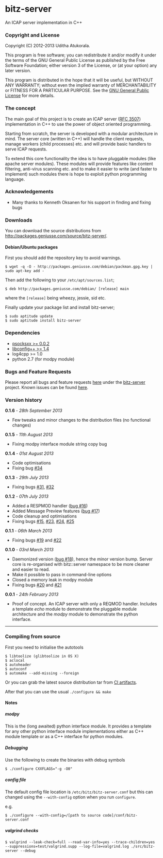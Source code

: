 bitz-server
===========

An ICAP server implementation in C++

### Copyright and License

Copyright (C) 2012-2013 Uditha Atukorala.

This program is free software; you can redistribute it and/or modify
it under the terms of the GNU General Public License as published by
the Free Software Foundation; either version 3 of the License, or
(at your option) any later version.

This program is distributed in the hope that it will be useful,
but WITHOUT ANY WARRANTY; without even the implied warranty of
MERCHANTABILITY or FITNESS FOR A PARTICULAR PURPOSE.  See the
[GNU General Public License](http://gnu.org/licenses/gpl.html)
for more details.


### The concept

The main goal of this project is to create an ICAP server
([RFC 3507](http://www.ietf.org/rfc/rfc3507.txt)) implementation in C++
to use the power of object oriented programming.

Starting from scratch, the server is developed with a modular architecture in mind.
The server core (written in C++) will handle the client requests, manage workers
(child processes) etc. and will provide basic handlers to serve ICAP requests.

To extend this core functionality the idea is to have pluggable modules (like apache
server modules). These modules will provide features like content filtering, anti-virus
scanning etc. and to make it easier to write (and faster to implement) such modules
there is hope to exploit python programming language.


### Acknowledgements

* Many thanks to Kenneth Oksanen for his support in finding and fixing bugs


### Downloads
You can download the source distributions from http://packages.geniusse.com/source/bitz-server/.


#### Debian/Ubuntu packages
First you should add the repository key to avoid warnings.

	$ wget -q -O - http://packages.geniusse.com/debian/packman.gpg.key | sudo apt-key add -

Then add the following to your `/etc/apt/sources.list`;

	$ deb http://packages.geniusse.com/debian/ [release] main

where the `[release]` being wheezy, jessie, sid etc.

Finally update your package list and install bitz-server;

	$ sudo aptitude update
	$ sudo aptitude install bitz-server


### Dependencies

* [psocksxx >= 0.0.2](https://github.com/uditha-atukorala/psocksxx)
* [libconfig++ >= 1.4](http://www.hyperrealm.com/libconfig/)
* log4cpp >= 1.0
* python 2.7 (for modpy module)


### Bugs and Feature Requests

Please report all bugs and feature requests [here](http://bugs.geniusse.com/) under the
[bitz-server](http://bugs.geniusse.com/enter_bug.cgi?product=bitz-server) project.
Known issues can be found [here](http://bugs.geniusse.com/buglist.cgi?query_format=specific&order=relevance%20desc&bug_status=__open__&product=bitz-server&list_id=36).


### Version history

__0.1.6__ - _28th September 2013_
*   Few tweaks and minor changes to the distribution files (no functional changes)

__0.1.5__ - _11th August 2013_
*   Fixing modpy interface module string copy bug

__0.1.4__ - _01st August 2013_
*   Code optimisations
*   Fixing bug [#34](http://bugs.geniusse.com/show_bug.cgi?id=34)

__0.1.3__ - _29th July 2013_
*   Fixing bugs
	[#31](http://bugs.geniusse.com/show_bug.cgi?id=31),
	[#32](http://bugs.geniusse.com/show_bug.cgi?id=32)

__0.1.2__ - _07th July 2013_
*   Added a RESPMOD handler ([bug #16](http://bugs.geniusse.com/show_bug.cgi?id=16))
*   Added Message Preview features ([bug #17](http://bugs.geniusse.com/show_bug.cgi?id=17))
*   Code cleanup and optimisations
*   Fixing bugs [#15](http://bugs.geniusse.com/show_bug.cgi?id=15),
	[#23](http://bugs.geniusse.com/show_bug.cgi?id=23),
	[#24](http://bugs.geniusse.com/show_bug.cgi?id=24),
	[#25](http://bugs.geniusse.com/show_bug.cgi?id=25)

__0.1.1__ - _06th March 2013_
*   Fixing bugs [#19](http://bugs.geniusse.com/show_bug.cgi?id=19) and [#22](http://bugs.geniusse.com/show_bug.cgi?id=22)

__0.1.0__ - _03rd March 2013_

*   Daemonized version ([bug #18](http://bugs.geniusse.com/show_bug.cgi?id=18)), hence
	the minor version bump. Server core is re-organised with bitz::server namespace to
	be more cleaner and easier to read.
*   Make it possible to pass in command-line options
*   Closed a memory leak in modpy module
*   Fixing bugs [#20](http://bugs.geniusse.com/show_bug.cgi?id=20) and [#21](http://bugs.geniusse.com/show_bug.cgi?id=21)


__0.0.1__ - _24th February 2013_

*   Proof of concept. An ICAP server with only a REQMOD handler. Includes a template
	_echo_ module to demonstrate the pluggable module architecture and the _modpy_ module
	to demonstrate the python interface.

---------------------------------------


### Compiling from source

First you need to initialise the autotools

	$ libtoolize (glibtoolize in OS X)
	$ aclocal
	$ autoheader
	$ autoconf
	$ automake --add-missing --foreign

Or you can grab the latest source distribution tar from [CI artifacts](http://jenkins.geniusse.com/job/bitz-server/).

After that you can use the usual `./configure && make`


#### Notes
##### modpy
This is the (long awaited) python interface module. It provides a template for any
other python interface module implementations either as C++ module template or as
a C++ interface for python modules.


##### Debugging

Use the following to create the binaries with debug symbols

	$ ./configure CXXFLAGS="-g -O0"


##### config file

The default config file location is `/etc/bitz/bitz-server.conf` but this can
changed using the `--with-config` option when you run `configure`.

e.g.

	$ ./configure --with-config=/[path to source code]/conf/bitz-server.conf


##### valgrind checks

	$ valgrind --leak-check=full --read-var-info=yes --trace-children=yes --suppressions=test/valgrind.supp --log-file=valgrind.log ./src/bitz-server --debug


